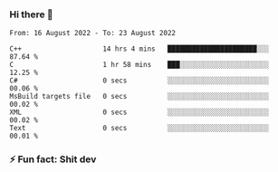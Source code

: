 ### Hi there 👋
<!--START_SECTION:waka-->

```text
From: 16 August 2022 - To: 23 August 2022

C++                    14 hrs 4 mins   ██████████████████████░░░   87.64 %
C                      1 hr 58 mins    ███░░░░░░░░░░░░░░░░░░░░░░   12.25 %
C#                     0 secs          ░░░░░░░░░░░░░░░░░░░░░░░░░   00.06 %
MsBuild targets file   0 secs          ░░░░░░░░░░░░░░░░░░░░░░░░░   00.02 %
XML                    0 secs          ░░░░░░░░░░░░░░░░░░░░░░░░░   00.02 %
Text                   0 secs          ░░░░░░░░░░░░░░░░░░░░░░░░░   00.01 %
```

<!--END_SECTION:waka-->
<!--
**TG4LAaron/TG4LAaron** is a ✨ _special_ ✨ repository because its `README.md` (this file) appears on your GitHub profile.

Here are some ideas to get you started:

- 🔭 I’m currently working on ...
- 🌱 I’m currently learning ...
- 👯 I’m looking to collaborate on ...
- 🤔 I’m looking for help with ...
- 💬 Ask me about ...
- 📫 How to reach me: ...
- 😄 Pronouns: ...
- ⚡ Fun fact: ...
-->
### ⚡ Fun fact: Shit dev
